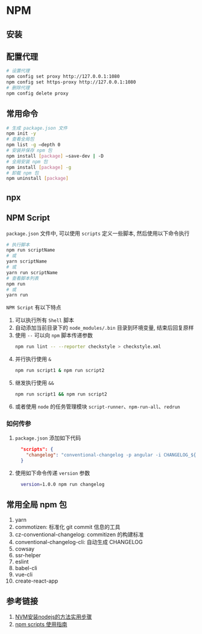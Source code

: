 # NPM

## 安装

## 配置代理

```bash
# 设置代理
npm config set proxy http://127.0.0.1:1080
npm config set https-proxy http://127.0.0.1:1080
# 删除代理
npm config delete proxy
```

## 常用命令

```bash
# 生成 package.json 文件
npm init -y
# 查看全局包
npm list -g —depth 0
# 安装并保存 npm 包
npm install [package] —save-dev | -D
# 全局安装 npm 包
npm install [package] -g
# 卸载 npm 包
npm uninstall [package]
```

## npx

## NPM Script

`package.json` 文件中, 可以使用 `scripts` 定义一些脚本, 然后使用以下命令执行

```bash
# 执行脚本
npm run scriptName
# 或
yarn scriptName
# 或
yarn run scriptName
# 查看脚本列表
npm run
# 或
yarn run
```

`NPM Script` 有以下特点

1. 可以执行所有 `Shell` 脚本
1. 自动添加当前目录下的 `node_modules/.bin` 目录到环境变量, 结束后回复原样
1. 使用 `--`  可以向 `npm` 脚本传递参数
    ```bash
    npm run lint -- --reporter checkstyle > checkstyle.xml
    ```
1. 并行执行使用 `&`
    ```bash
    npm run script1 & npm run script2
    ```
1. 继发执行使用 `&&`
    ```bash
    npm run script1 && npm run script2
    ```
1. 或者使用 `node` 的任务管理模块 `script-runner`、`npm-run-all`、`redrun`

### 如何传参

1. `package.json` 添加如下代码
    ```json
      "scripts": {
        "changelog": "conventional-changelog -p angular -i CHANGELOG_${version}.md -s"
      }
    ```
2. 使用如下命令传递 `version` 参数
    ```bash
      version=1.0.0 npm run changelog
    ```

## 常用全局 npm 包

1. yarn
1. commotizen: 标准化 git commit 信息的工具
1. cz-conventional-changelog: commitizen 的构建标准
1. conventional-changelog-cli: 自动生成 CHANGELOG
1. cowsay
1. ssr-helper
1. eslint
1. babel-cli
1. vue-cli
1. create-react-app

## 参考链接

1. [NVM安装nodejs的方法实用步骤](https://www.cnblogs.com/wujindong/p/12130189.html)
1. [npm scripts 使用指南](http://www.ruanyifeng.com/blog/2016/10/npm_scripts.html)
